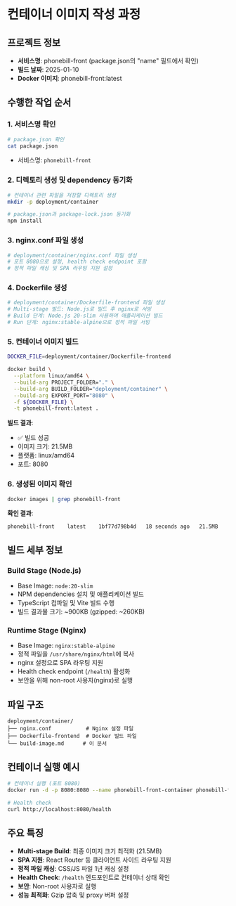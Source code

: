 # 컨테이너 이미지 작성 과정

## 프로젝트 정보
- **서비스명**: phonebill-front (package.json의 "name" 필드에서 확인)
- **빌드 날짜**: 2025-01-10
- **Docker 이미지**: phonebill-front:latest

## 수행한 작업 순서

### 1. 서비스명 확인
```bash
# package.json 확인
cat package.json
```
- 서비스명: `phonebill-front`

### 2. 디렉토리 생성 및 dependency 동기화
```bash
# 컨테이너 관련 파일을 저장할 디렉토리 생성
mkdir -p deployment/container

# package.json과 package-lock.json 동기화
npm install
```

### 3. nginx.conf 파일 생성
```bash
# deployment/container/nginx.conf 파일 생성
# 포트 8080으로 설정, health check endpoint 포함
# 정적 파일 캐싱 및 SPA 라우팅 지원 설정
```

### 4. Dockerfile 생성
```bash
# deployment/container/Dockerfile-frontend 파일 생성
# Multi-stage 빌드: Node.js로 빌드 후 nginx로 서빙
# Build 단계: Node.js 20-slim 사용하여 애플리케이션 빌드
# Run 단계: nginx:stable-alpine으로 정적 파일 서빙
```

### 5. 컨테이너 이미지 빌드
```bash
DOCKER_FILE=deployment/container/Dockerfile-frontend

docker build \
  --platform linux/amd64 \
  --build-arg PROJECT_FOLDER="." \
  --build-arg BUILD_FOLDER="deployment/container" \
  --build-arg EXPORT_PORT="8080" \
  -f ${DOCKER_FILE} \
  -t phonebill-front:latest .
```

**빌드 결과**:
- ✅ 빌드 성공
- 이미지 크기: 21.5MB
- 플랫폼: linux/amd64
- 포트: 8080

### 6. 생성된 이미지 확인
```bash
docker images | grep phonebill-front
```

**확인 결과**:
```
phonebill-front    latest    1bf77d798b4d   18 seconds ago   21.5MB
```

## 빌드 세부 정보

### Build Stage (Node.js)
- Base Image: `node:20-slim`
- NPM dependencies 설치 및 애플리케이션 빌드
- TypeScript 컴파일 및 Vite 빌드 수행
- 빌드 결과물 크기: ~900KB (gzipped: ~260KB)

### Runtime Stage (Nginx)
- Base Image: `nginx:stable-alpine`
- 정적 파일을 `/usr/share/nginx/html`에 복사
- nginx 설정으로 SPA 라우팅 지원
- Health check endpoint (`/health`) 활성화
- 보안을 위해 non-root 사용자(nginx)로 실행

## 파일 구조
```
deployment/container/
├── nginx.conf           # Nginx 설정 파일
├── Dockerfile-frontend  # Docker 빌드 파일
└── build-image.md      # 이 문서
```

## 컨테이너 실행 예시
```bash
# 컨테이너 실행 (포트 8080)
docker run -d -p 8080:8080 --name phonebill-front-container phonebill-front:latest

# Health check
curl http://localhost:8080/health
```

## 주요 특징
- **Multi-stage Build**: 최종 이미지 크기 최적화 (21.5MB)
- **SPA 지원**: React Router 등 클라이언트 사이드 라우팅 지원
- **정적 파일 캐싱**: CSS/JS 파일 1년 캐싱 설정
- **Health Check**: `/health` 엔드포인트로 컨테이너 상태 확인
- **보안**: Non-root 사용자로 실행
- **성능 최적화**: Gzip 압축 및 proxy 버퍼 설정

